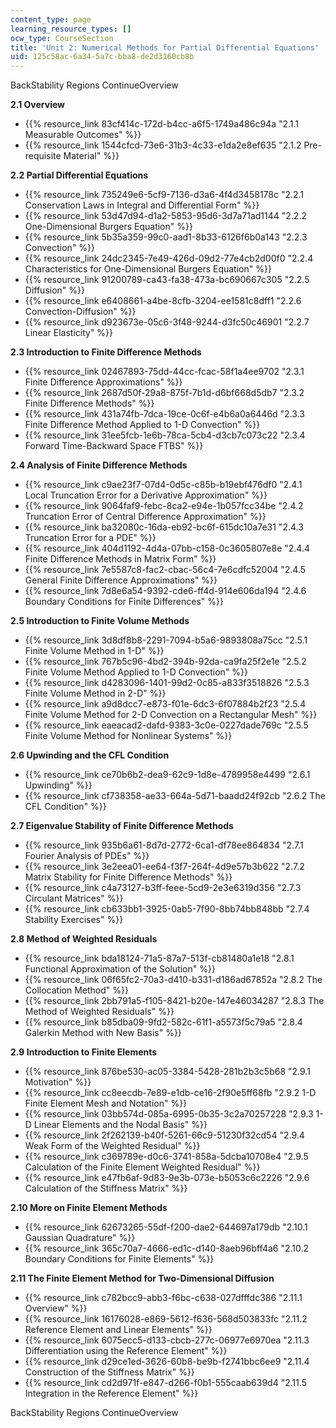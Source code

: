 ```yaml
---
content_type: page
learning_resource_types: []
ocw_type: CourseSection
title: 'Unit 2: Numerical Methods for Partial Differential Equations'
uid: 125c58ac-6a34-5a7c-bba8-de2d3160cb8b
---
```


BackStability Regions ContinueOverview

**2.1 Overview**

*   {{% resource_link 83cf414c-172d-b4cc-a6f5-1749a486c94a "2.1.1 Measurable Outcomes" %}}
*   {{% resource_link 1544cfcd-73e6-31b3-4c33-e1da2e8ef635 "2.1.2 Pre-requisite Material" %}}

**2.2 Partial Differential Equations**

*   {{% resource_link 735249e6-5cf9-7136-d3a6-4f4d3458178c "2.2.1 Conservation Laws in Integral and Differential Form" %}}
*   {{% resource_link 53d47d94-d1a2-5853-95d6-3d7a71ad1144 "2.2.2 One-Dimensional Burgers Equation" %}}
*   {{% resource_link 5b35a359-99c0-aad1-8b33-6126f6b0a143 "2.2.3 Convection" %}}
*   {{% resource_link 24dc2345-7e49-426d-09d2-77e4cb2d00f0 "2.2.4 Characteristics for One-Dimensional Burgers Equation" %}}
*   {{% resource_link 91200789-ca43-fa38-473a-bc690667c305 "2.2.5 Diffusion" %}}
*   {{% resource_link e6408661-a4be-8cfb-3204-ee1581c8dff1 "2.2.6 Convection-Diffusion" %}}
*   {{% resource_link d923673e-05c6-3f48-9244-d3fc50c46901 "2.2.7 Linear Elasticity" %}}

**2.3 Introduction to Finite Difference Methods**

*   {{% resource_link 02467893-75dd-44cc-fcac-58f1a4ee9702 "2.3.1 Finite Difference Approximations" %}}
*   {{% resource_link 2687d50f-29a8-875f-7b1d-d6bf668d5db7 "2.3.2 Finite Difference Methods" %}}
*   {{% resource_link 431a74fb-7dca-19ce-0c6f-e4b6a0a6446d "2.3.3 Finite Difference Method Applied to 1-D Convection" %}}
*   {{% resource_link 31ee5fcb-1e6b-78ca-5cb4-d3cb7c073c22 "2.3.4 Forward Time-Backward Space FTBS" %}}

**2.4 Analysis of Finite Difference Methods**

*   {{% resource_link c9ae23f7-07d4-0d5c-c85b-b19ebf476df0 "2.4.1 Local Truncation Error for a Derivative Approximation" %}}
*   {{% resource_link 9064faf9-febc-8ca2-e94e-1b057fcc34be "2.4.2 Truncation Error of Central Difference Approximation" %}}
*   {{% resource_link ba32080c-16da-eb92-bc6f-615dc10a7e31 "2.4.3 Truncation Error for a PDE" %}}
*   {{% resource_link 404d1192-4d4a-07bb-c158-0c3605807e8e "2.4.4 Finite Difference Methods in Matrix Form" %}}
*   {{% resource_link 7e5587c8-fac2-cbac-56c4-7e6cdfc52004 "2.4.5 General Finite Difference Approximations" %}}
*   {{% resource_link 7d8e6a54-9392-cde6-ff4d-914e606da194 "2.4.6 Boundary Conditions for Finite Differences" %}}

**2.5 Introduction to Finite Volume Methods**

*   {{% resource_link 3d8df8b8-2291-7094-b5a6-9893808a75cc "2.5.1 Finite Volume Method in 1-D" %}}
*   {{% resource_link 767b5c96-4bd2-394b-92da-ca9fa25f2e1e "2.5.2 Finite Volume Method Applied to 1-D Convection" %}}
*   {{% resource_link d4283096-1401-99d2-0c85-a833f3518826 "2.5.3 Finite Volume Method in 2-D" %}}
*   {{% resource_link a9d8dcc7-e873-f01e-6dc3-6f07884b2f23 "2.5.4 Finite Volume Method for 2-D Convection on a Rectangular Mesh" %}}
*   {{% resource_link eaeacad2-dafd-9383-3c0e-0227dade769c "2.5.5 Finite Volume Method for Nonlinear Systems" %}}

**2.6 Upwinding and the CFL Condition**

*   {{% resource_link ce70b6b2-dea9-62c9-1d8e-4789958e4499 "2.6.1 Upwinding" %}}
*   {{% resource_link cf738358-ae33-664a-5d71-baadd24f92cb "2.6.2 The CFL Condition" %}}

**2.7 Eigenvalue Stability of Finite Difference Methods**

*   {{% resource_link 935b6a61-8d7d-2772-6ca1-df78ee864834 "2.7.1 Fourier Analysis of PDEs" %}}
*   {{% resource_link 3e2eea01-ee64-f3f7-264f-4d9e57b3b622 "2.7.2 Matrix Stability for Finite Difference Methods" %}}
*   {{% resource_link c4a73127-b3ff-feee-5cd9-2e3e6319d356 "2.7.3 Circulant Matrices" %}}
*   {{% resource_link cb633bb1-3925-0ab5-7f90-8bb74bb848bb "2.7.4 Stability Exercises" %}}

**2.8 Method of Weighted Residuals**

*   {{% resource_link bda18124-71a5-87a7-513f-cb81480a1e18 "2.8.1 Functional Approximation of the Solution" %}}
*   {{% resource_link 06f65fc2-70a3-d410-b331-d186ad67852a "2.8.2 The Collocation Method" %}}
*   {{% resource_link 2bb791a5-f105-8421-b20e-147e46034287 "2.8.3 The Method of Weighted Residuals" %}}
*   {{% resource_link b85dba09-9fd2-582c-61f1-a5573f5c79a5 "2.8.4 Galerkin Method with New Basis" %}}

**2.9 Introduction to Finite Elements**

*   {{% resource_link 876be530-ac05-3384-5428-281b2b3c5b68 "2.9.1 Motivation" %}}
*   {{% resource_link cc8eecdb-7e89-e1db-ce16-2f90e5ff68fb "2.9.2 1-D Finite Element Mesh and Notation" %}}
*   {{% resource_link 03bb574d-085a-6995-0b35-3c2a70257228 "2.9.3 1-D Linear Elements and the Nodal Basis" %}}
*   {{% resource_link 2f262139-b40f-5261-66c9-51230f32cd54 "2.9.4 Weak Form of the Weighted Residual" %}}
*   {{% resource_link c369789e-d0c6-3741-858a-5dcba10708e4 "2.9.5 Calculation of the Finite Element Weighted Residual" %}}
*   {{% resource_link e47fb6af-9d83-9e3b-073e-b5053c6c2226 "2.9.6 Calculation of the Stiffness Matrix" %}}

**2.10 More on Finite Element Methods**

*   {{% resource_link 62673265-55df-f200-dae2-644697a179db "2.10.1 Gaussian Quadrature" %}}
*   {{% resource_link 365c70a7-4666-ed1c-d140-8aeb96bff4a6 "2.10.2 Boundary Conditions for Finite Elements" %}}

**2.11 The Finite Element Method for Two-Dimensional Diffusion**

*   {{% resource_link c782bcc9-abb3-f6bc-c638-027dfffdc386 "2.11.1 Overview" %}}
*   {{% resource_link 16176028-e869-5612-f636-568d503833fc "2.11.2 Reference Element and Linear Elements" %}}
*   {{% resource_link 6075ecc5-d133-cbcb-277c-06977e6970ea "2.11.3 Differentiation using the Reference Element" %}}
*   {{% resource_link d29ce1ed-3626-60b8-be9b-f2741bbc6ee9 "2.11.4 Construction of the Stiffness Matrix" %}}
*   {{% resource_link cd2d971f-e847-d266-f0b1-555caab639d4 "2.11.5 Integration in the Reference Element" %}}

BackStability Regions ContinueOverview